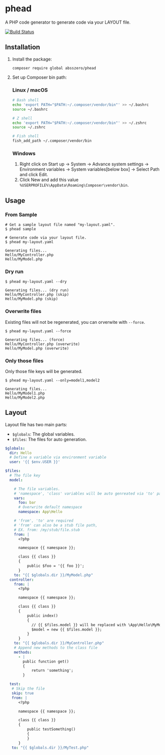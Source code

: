 # phead

A PHP code generator to generate code via your LAYOUT file.

[![Build Status](https://github.com/absszero/phead/workflows/build/badge.svg)](https://github.com/absszero/phead/actions)


## Installation

1. Install the package:
    ```shell
    composer require global absszero/phead
    ```

2. Set up Composer bin path:

    ### Linux / macOS

    ```bash sehll
    # Bash shell
    echo 'export PATH="$PATH:~/.composer/vendor/bin"' >> ~/.bashrc
    source ~/.bashrc

    # Z shell
    echo 'export PATH="$PATH:~/.composer/vendor/bin"' >> ~/.zshrc
    source ~/.zshrc

    # Fish shell
    fish_add_path ~/.composer/vendor/bin
    ```

    ### Windows
     1. Right click on Start up -> System -> Advance system settings -> Environment variables -> System variables[below box] -> Select Path and click Edit.
     2. Click New and add this value `%USERPROFILE%\AppData\Roaming\Composer\vendor\bin`.


## Usage

### From Sample


```shell
# Get a sample layout file named "my-layout.yaml".
$ phead sample

# Generate code via your layout file.
$ phead my-layout.yaml

Generating files...
Hello/MyController.php
Hello/MyModel.php
```

### Dry run

```shell
$ phead my-layout.yaml --dry

Generating files... (dry run)
Hello/MyController.php (skip)
Hello/MyModel.php (skip)
```

### Overwrite files

Existing files will not be regenerated, you can orverwite with `--force`.


```shell
$ phead my-layout.yaml --force

Generating files... (force)
Hello/MyController.php (overwrite)
Hello/MyModel.php (overwrite)
```

### Only those files

Only those file keys will be generated.

```shell
$ phead my-layout.yaml --only=model1,model2

Generating files...
Hello/MyModel1.php
Hello/MyModel2.php
```

## Layout

Layout file has two main parts:

- `$globals`: The global variables.
- `$files`: The files for auto generation.

```yaml
$globals:
  dir: Hello
  # Define a variable via environment variable
  user: '{{ $env.USER }}'

$files:
  # The file key
  model:

    # The file variables.
    # 'namespace', 'class' variables will be auto genreated via 'to' path
    vars:
      foo: bar
      # Overwrite default namespace
      namespace: App\Hello

    # 'from', 'to' are required
    # 'from' can also be a stub file path,
    # EX. from: /my/stub/file.stub
    from: |
      <?php

      namespace {{ namespace }};

      class {{ class }}
      {
          public $foo = '{{ foo }}';
      }
    to: "{{ $globals.dir }}/MyModel.php"
  controller:
    from: |
      <?php

      namespace {{ namespace }};

      class {{ class }}
      {
          public index()
          {
            // {{ $files.model }} will be replaced with \App\Hello\MyModel
            $model = new {{ $files.model }};
          }
      }
    to: "{{ $globals.dir }}/MyController.php"
    # Append new methods to the class file
    methods:
      - |
        public function get()
        {
            return 'something';
        }

  test:
   # Skip the file
   skip: true
   from: |
      <?php

      namespace {{ namespace }};

      class {{ class }}
      {
          public testSomething()
          {
          }
      }
   to: "{{ $globals.dir }}/MyTest.php"
```